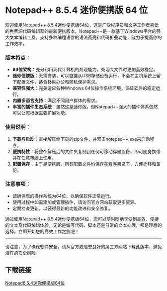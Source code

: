 # Notepad++ 8.5.4 迷你便携版 64 位

欢迎使用Notepad++ 8.5.4迷你便携版64位，这是广受程序员和文字工作者喜爱的免费源代码编辑器的最新便携版本。Notepad++是一款基于Windows平台的强大文本编辑工具，支持多种编程语言的语法高亮和代码折叠功能，致力于提高你的工作效率。

### 版本特点：
- **64位架构**：充分利用现代计算机的处理能力，处理大文件时更加高效稳定。
- **迷你便携版**：无需安装，可以直接从USB存储设备运行，不会在主机系统上留下配置文件，适合移动办公和隐私保护需求。
- **兼容性强大**：完美适应各种Windows 64位操作系统环境，保证软件的稳定运行。
- **内置多语言支持**：满足不同用户群体的需求。
- **丰富的插件生态系统**：虽然这是迷你版，但Notepad++强大的插件体系依然可以让您根据需要扩展功能。

### 使用说明：
1. **下载与启动**：直接解压缩下载的zip文件，并双击notepad++.exe来启动程序。
2. **便携特性**：将整个解压后的文件夹复制到任何可移动存储设备，即可随身携带并在任意电脑上使用。
3. **配置保存**：由于是便携版，所有配置文件均保存在程序目录下，方便迁移和备份。

### 注意事项：
- 请确保您的操作系统为64位，以确保软件正常运行。
- 使用过程中如需添加或管理插件，请访问官方网站获取更多资源。
- 定期检查更新，以获得最新的功能改进和安全修复。

通过使用Notepad++ 8.5.4迷你便携版64位，您可以随时随地享受到高效、便捷的文本及代码编辑体验，无论是编写代码、脚本还是日常的文本处理，都是理想的选择。立即开始您的高效工作之旅吧！

--- 

请注意，为了确保软件安全，请从官方或信誉良好的第三方网站下载此版本，避免潜在的安全风险。

## 下载链接

[Notepad8.5.4迷你便携版64位](https://pan.quark.cn/s/28ae33c2e974)